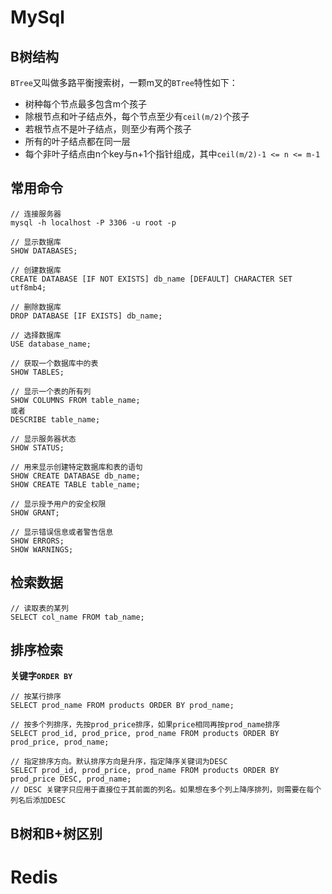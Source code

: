 # MySql

## B树结构

`BTree`又叫做多路平衡搜索树，一颗m叉的`BTree`特性如下：

* 树种每个节点最多包含m个孩子
* 除根节点和叶子结点外，每个节点至少有`ceil(m/2)`个孩子
* 若根节点不是叶子结点，则至少有两个孩子
* 所有的叶子结点都在同一层
* 每个非叶子结点由n个key与n+1个指针组成，其中`ceil(m/2)-1 <= n <= m-1`

## 常用命令

```mysql
// 连接服务器
mysql -h localhost -P 3306 -u root -p

// 显示数据库
SHOW DATABASES;

// 创建数据库
CREATE DATABASE [IF NOT EXISTS] db_name [DEFAULT] CHARACTER SET utf8mb4;

// 删除数据库
DROP DATABASE [IF EXISTS] db_name;

// 选择数据库
USE database_name;

// 获取一个数据库中的表
SHOW TABLES;

// 显示一个表的所有列
SHOW COLUMNS FROM table_name;
或者
DESCRIBE table_name;

// 显示服务器状态
SHOW STATUS;

// 用来显示创建特定数据库和表的语句
SHOW CREATE DATABASE db_name;
SHOW CREATE TABLE table_name;

// 显示授予用户的安全权限
SHOW GRANT;

// 显示错误信息或者警告信息
SHOW ERRORS;
SHOW WARNINGS;
```

## 检索数据

```mysql
// 读取表的某列
SELECT col_name FROM tab_name;
```

## 排序检索

**关键字`ORDER BY`**

```mysql
// 按某行排序
SELECT prod_name FROM products ORDER BY prod_name;

// 按多个列排序，先按prod_price排序，如果price相同再按prod_name排序
SELECT prod_id, prod_price, prod_name FROM products ORDER BY prod_price, prod_name;

// 指定排序方向。默认排序方向是升序，指定降序关键词为DESC
SELECT prod_id, prod_price, prod_name FROM products ORDER BY prod_price DESC, prod_name;
// DESC 关键字只应用于直接位于其前面的列名。如果想在多个列上降序排列，则需要在每个列名后添加DESC
```

## B树和B+树区别



# Redis

